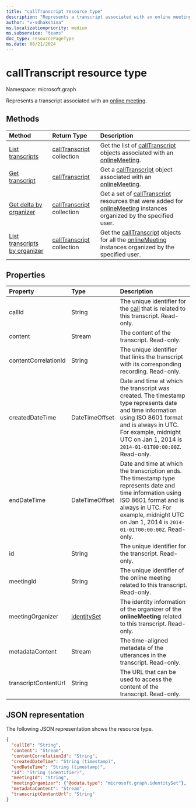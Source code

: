 ```yaml
---
title: "callTranscript resource type"
description: "Represents a transcript associated with an online meeting."
author: "v-sdhakshina"
ms.localizationpriority: medium
ms.subservice: "teams"
doc_type: resourcePageType
ms.date: 08/21/2024
---
```


# callTranscript resource type

Namespace: microsoft.graph

Represents a transcript associated with an [online meeting](onlinemeeting.md).

## Methods

|  Method       |  Return Type  | Description|
|:---------------|:--------|:----------|
|[List transcripts](../api/onlinemeeting-list-transcripts.md) | [callTranscript](calltranscript.md) collection | Get the list of [callTranscript](../resources/calltranscript.md) objects associated with an [onlineMeeting](../resources/onlinemeeting.md).|
|[Get transcript](../api/calltranscript-get.md) | [callTranscript](calltranscript.md) | Get a [callTranscript](../resources/calltranscript.md) object associated with an [onlineMeeting](../resources/onlinemeeting.md).|
|[Get delta by organizer](../api/calltranscript-delta.md) | [callTranscript](calltranscript.md) collection | Get a set of [callTranscript](../resources/calltranscript.md) resources that were added for [onlineMeeting](../resources/onlinemeeting.md) instances organized by the specified user.|
|[List transcripts by organizer](../api/onlinemeeting-getalltranscripts.md) | [callTranscript](calltranscript.md) collection | Get the [callTranscript](../resources/calltranscript.md) objects for all the [onlineMeeting](../resources/onlinemeeting.md) instances organized by the specified user.|

## Properties

| Property   | Type |Description|
|:---------------|:--------|:----------|
| callId | String | The unique identifier for the [call](call.md) that is related to this transcript. Read-only.|
| content| Stream| The content of the transcript. Read-only.|
| contentCorrelationId | String | The unique identifier that links the transcript with its corresponding recording. Read-only.|
| createdDateTime| DateTimeOffset|  Date and time at which the transcript was created. The timestamp type represents date and time information using ISO 8601 format and is always in UTC. For example, midnight UTC on Jan 1, 2014 is `2014-01-01T00:00:00Z`. Read-only.|
| endDateTime | DateTimeOffset |  Date and time at which the transcription ends. The timestamp type represents date and time information using ISO 8601 format and is always in UTC. For example, midnight UTC on Jan 1, 2014 is `2014-01-01T00:00:00Z`. Read-only.| 
| id| String| The unique identifier for the transcript. Read-only.|
| meetingId | String | The unique identifier of the online meeting related to this transcript. Read-only.|
| meetingOrganizer| [identitySet](identityset.md)| The identity information of the organizer of the **onlineMeeting** related to this transcript. Read-only.|
| metadataContent| Stream| The time-aligned metadata of the utterances in the transcript. Read-only.|
| transcriptContentUrl| String| The URL that can be used to access the content of the transcript. Read-only.|

## JSON representation

The following JSON representation shows the resource type.

<!-- {
  "blockType": "resource",
  "keyProperty": "id",
  "@odata.type": "microsoft.graph.callTranscript"
}-->

```json
{
  "callId": "String",
  "content": "Stream",
  "contentCorrelationId": "String",
  "createdDateTime": "String (timestamp)",
  "endDateTime": "String (timestamp)",
  "id": "String (identifier)",
  "meetingId": "String",
  "meetingOrganizer": {"@odata.type": "microsoft.graph.identitySet"},
  "metadataContent": "Stream",
  "transcriptContentUrl": "String"
}
```
